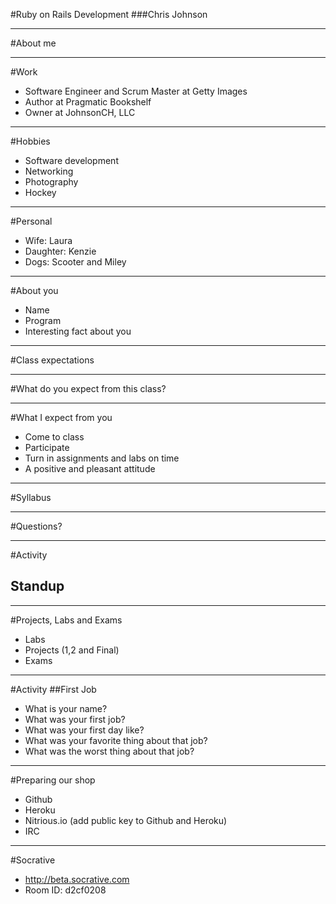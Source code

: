 #Ruby on Rails Development
###Chris Johnson

---
#About me

---
#Work
* Software Engineer and Scrum Master at Getty Images
* Author at Pragmatic Bookshelf
* Owner at JohnsonCH, LLC
	
---
#Hobbies
* Software development
* Networking
* Photography
* Hockey
	
---
#Personal
* Wife: Laura
* Daughter: Kenzie
* Dogs: Scooter and Miley

---
#About you
* Name
* Program
* Interesting fact about you

---
#Class expectations

---
#What do you expect from this class?

---
#What I expect from you
* Come to class
* Participate
* Turn in assignments and labs on time
* A positive and pleasant attitude

---
#Syllabus

---
#Questions?

---
#Activity
## Standup

---
#Projects, Labs and Exams
* Labs
* Projects (1,2 and Final)
* Exams 

---
#Activity
##First Job
* What is your name?
* What was your first job?
* What was your first day like?
* What was your favorite thing about that job?
* What was the worst thing about that job?

---

#Preparing our shop
* Github
* Heroku
* Nitrious.io (add public key to Github and Heroku)
* IRC

---
#Socrative
* http://beta.socrative.com
* Room ID: d2cf0208
